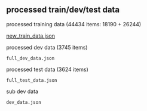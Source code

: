 ## processed train/dev/test data

processed training data (44434 items: 18190 + 26244)

[new_train_data.json](https://drive.google.com/file/d/17_hmd3eU15Hi-BGNs825nsA9NiELBI49/view?usp=sharing)

processed dev data (3745 items)

`full_dev_data.json`

processed test data (3624 items)

`full_test_data.json`

sub dev data

`dev_data.json`
